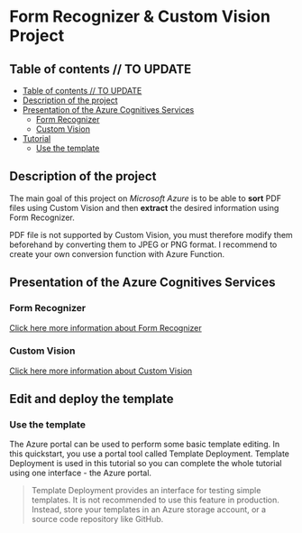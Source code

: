 # Form Recognizer & Custom Vision Project

## Table of contents // TO UPDATE

- [Table of contents // TO UPDATE](#table-of-contents----to-update)
- [Description of the project](#description-of-the-project)
- [Presentation of the Azure Cognitives Services](#presentation-of-the-azure-cognitives-services)
  * [Form Recognizer](#form-recognizer)
  * [Custom Vision](#custom-vision)
- [Tutorial](#tutorial)
  * [Use the template](#use-the-template)


## Description of the project

The main goal of this project on *Microsoft Azure* is to be able to **sort** PDF files using Custom Vision and then **extract** the desired information using Form Recognizer.

PDF file is not supported by Custom Vision, you must therefore modify them beforehand by converting them to JPEG or PNG format. I recommend to create your own conversion function with Azure Function.


## Presentation of the Azure Cognitives Services

### Form Recognizer

[Click here more information about Form Recognizer](https://docs.microsoft.com/en-us/azure/cognitive-services/form-recognizer/)

### Custom Vision

[Click here more information about Custom Vision](https://docs.microsoft.com/en-us/azure/cognitive-services/custom-vision-service/)


## Edit and deploy the template

### Use the template

The Azure portal can be used to perform some basic template editing. In this quickstart, you use a portal tool called Template Deployment. Template Deployment is used in this tutorial so you can complete the whole tutorial using one interface - the Azure portal.

> Template Deployment provides an interface for testing simple templates. It is not recommended to use this feature in production. Instead, store your templates in an Azure storage account, or a source code repository like GitHub.

